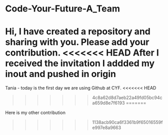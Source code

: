 # Code-Your-Future-A_Team
Hi, I have created a repository and sharing with you.
Please add your contribution.
<<<<<<< HEAD
After I received the invitation I addded my inout and pushed in origin
=======

Tania - today is the first day we are using Github at CYF.
<<<<<<< HEAD
>>>>>>> 4c8a62d8d7aeb22a49fd05bc94ca659d8e7f6193
=======

Here is my other contribution
>>>>>>> 1138acb90ca6f3361b9f65016559fe997e8a9663
